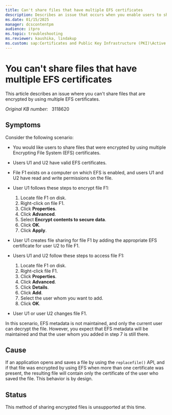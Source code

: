 ```yaml
---
title: Can't share files that have multiple EFS certificates
description: Describes an issue that occurs when you enable users to share files that are encrypted by using multiple EFS certificates.
ms.date: 01/15/2025
manager: dcscontentpm
audience: itpro
ms.topic: troubleshooting
ms.reviewer: kaushika, lindakup
ms.custom: sap:Certificates and Public Key Infrastructure (PKI)\Active Directory Certificate Services (ADCS), csstroubleshoot
---
```

# You can't share files that have multiple EFS certificates

This article describes an issue where you can't share files that are encrypted by using multiple EFS certificates.

_Original KB number:_ &nbsp; 3118620

## Symptoms

Consider the following scenario:

- You would like users to share files that were encrypted by using multiple Encrypting File System (EFS) certificates.
- Users U1 and U2 have valid EFS certificates.
- File F1 exists on a computer on which EFS is enabled, and users U1 and U2 have read and write permissions on the file.
- User U1 follows these steps to encrypt file F1:
  1. Locate file F1 on disk.
  2. Right-click on file F1.
  3. Click **Properties**.
  4. Click **Advanced**.
  5. Select **Encrypt contents to secure data**.
  6. Click **OK**.
  7. Click **Apply**.

- User U1 creates file sharing for file F1 by adding the appropriate EFS certificate for user U2 to file F1.
- Users U1 and U2 follow these steps to access file F1:
  1. Locate file F1 on disk.
  2. Right-click file F1.
  3. Click **Properties**.
  4. Click **Advanced**.
  5. Click **Details**.
  6. Click **Add**.
  7. Select the user whom you want to add.
  8. Click **OK**.

- User U1 or user U2 changes file F1.

In this scenario, EFS metadata is not maintained, and only the current user can decrypt the file. However, you expect that EFS metadata will be maintained and that the user whom you added in step 7 is still there.

## Cause

If an application opens and saves a file by using the `replacefile()` API, and if that file was encrypted by using EFS when more than one certificate was present, the resulting file will contain only the certificate of the user who saved the file. This behavior is by design.

## Status

This method of sharing encrypted files is unsupported at this time.
